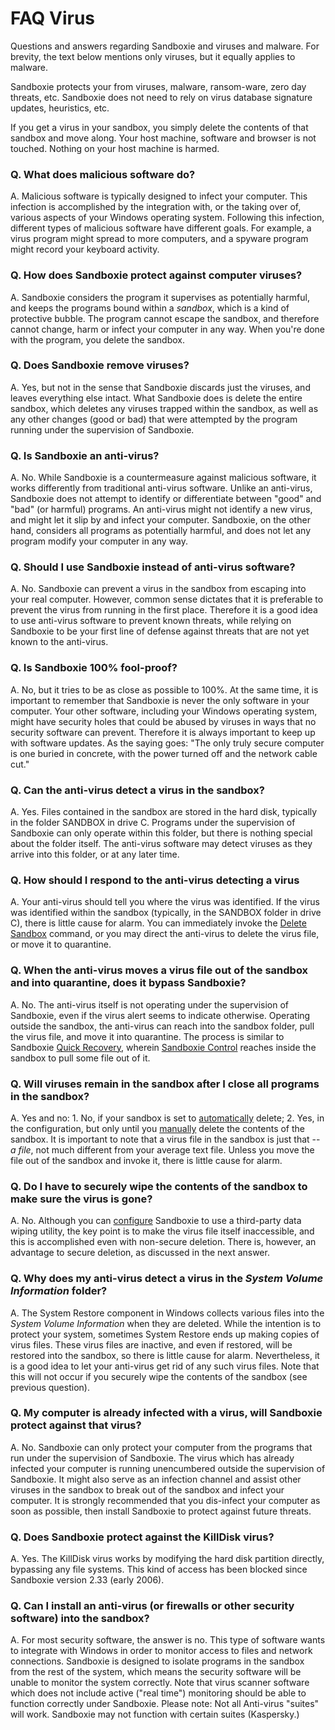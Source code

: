 # FAQ Virus

Questions and answers regarding Sandboxie and viruses and malware. For brevity, the text below mentions only viruses, but it equally applies to malware.

Sandboxie protects your from viruses, malware, ransom-ware, zero day threats, etc. Sandboxie does not need to rely on virus database signature updates, heuristics, etc.

If you get a virus in your sandbox, you simply delete the contents of that sandbox and move along. Your host machine, software and browser is not touched. Nothing on your host machine is harmed.

### Q. What does malicious software do?

A. Malicious software is typically designed to infect your computer. This infection is accomplished by the integration with, or the taking over of, various aspects of your Windows operating system. Following this infection, different types of malicious software have different goals. For example, a virus program might spread to more computers, and a spyware program might record your keyboard activity.

### Q. How does Sandboxie protect against computer viruses?

A. Sandboxie considers the program it supervises as potentially harmful, and keeps the programs bound within a _sandbox_, which is a kind of protective bubble. The program cannot escape the sandbox, and therefore cannot change, harm or infect your computer in any way. When you're done with the program, you delete the sandbox.

### Q. Does Sandboxie remove viruses?

A. Yes, but not in the sense that Sandboxie discards just the viruses, and leaves everything else intact. What Sandboxie does is delete the entire sandbox, which deletes any viruses trapped within the sandbox, as well as any other changes (good or bad) that were attempted by the program running under the supervision of Sandboxie.

### Q. Is Sandboxie an anti-virus?

A. No. While Sandboxie is a countermeasure against malicious software, it works differently from traditional anti-virus software. Unlike an anti-virus, Sandboxie does not attempt to identify or differentiate between "good" and "bad" (or harmful) programs. An anti-virus might not identify a new virus, and might let it slip by and infect your computer. Sandboxie, on the other hand, considers all programs as potentially harmful, and does not let any program modify your computer in any way.

### Q. Should I use Sandboxie instead of anti-virus software?

A. No. Sandboxie can prevent a virus in the sandbox from escaping into your real computer. However, common sense dictates that it is preferable to prevent the virus from running in the first place. Therefore it is a good idea to use anti-virus software to prevent known threats, while relying on Sandboxie to be your first line of defense against threats that are not yet known to the anti-virus.

### Q. Is Sandboxie 100% fool-proof?

A. No, but it tries to be as close as possible to 100%. At the same time, it is important to remember that Sandboxie is never the only software in your computer. Your other software, including your Windows operating system, might have security holes that could be abused by viruses in ways that no security software can prevent. Therefore it is always important to keep up with software updates. As the saying goes: "The only truly secure computer is one buried in concrete, with the power turned off and the network cable cut."

### Q. Can the anti-virus detect a virus in the sandbox?

A. Yes. Files contained in the sandbox are stored in the hard disk, typically in the folder SANDBOX in drive C. Programs under the supervision of Sandboxie can only operate within this folder, but there is nothing special about the folder itself. The anti-virus software may detect viruses as they arrive into this folder, or at any later time.

### Q. How should I respond to the anti-virus detecting a virus

A. Your anti-virus should tell you where the virus was identified. If the virus was identified within the sandbox (typically, in the SANDBOX folder in drive C), there is little cause for alarm. You can immediately invoke the [Delete Sandbox](DeleteSandbox.md) command, or you may direct the anti-virus to delete the virus file, or move it to quarantine.

### Q. When the anti-virus moves a virus file out of the sandbox and into quarantine, does it bypass Sandboxie?

A. No. The anti-virus itself is not operating under the supervision of Sandboxie, even if the virus alert seems to indicate otherwise. Operating outside the sandbox, the anti-virus can reach into the sandbox folder, pull the virus file, and move it into quarantine. The process is similar to Sandboxie [Quick Recovery](QuickRecovery.md), wherein [Sandboxie Control](SandboxieControl.md) reaches inside the sandbox to pull some file out of it.

### Q. Will viruses remain in the sandbox after I close all programs in the sandbox?

A. Yes and no:
1\. No, if your sandbox is set to [automatically](DeleteSettings.md#invocation) delete;
2\. Yes, in the configuration, but only until you [manually](DeleteSandbox.md) delete the contents of the sandbox.
It is important to note that a virus file in the sandbox is just that -- _a file_, not much different from your average text file. Unless you move the file out of the sandbox and invoke it, there is little cause for alarm.

### Q. Do I have to securely wipe the contents of the sandbox to make sure the virus is gone?

A. No. Although you can [configure](SecureDeleteSandbox.md) Sandboxie to use a third-party data wiping utility, the key point is to make the virus file itself inaccessible, and this is accomplished even with non-secure deletion. There is, however, an advantage to secure deletion, as discussed in the next answer.

### Q. Why does my anti-virus detect a virus in the _System Volume Information_ folder?

A. The System Restore component in Windows collects various files into the _System Volume Information_ when they are deleted. While the intention is to protect your system, sometimes System Restore ends up making copies of virus files. These virus files are inactive, and even if restored, will be restored into the sandbox, so there is little cause for alarm. Nevertheless, it is a good idea to let your anti-virus get rid of any such virus files.
Note that this will not occur if you securely wipe the contents of the sandbox (see previous question).

### Q. My computer is already infected with a virus, will Sandboxie protect against that virus?

A. No. Sandboxie can only protect your computer from the programs that run under the supervision of Sandboxie. The virus which has already infected your computer is running unencumbered outside the supervision of Sandboxie. It might also serve as an infection channel and assist other viruses in the sandbox to break out of the sandbox and infect your computer. It is strongly recommended that you dis-infect your computer as soon as possible, then install Sandboxie to protect against future threats.

### Q. Does Sandboxie protect against the KillDisk virus?

A. Yes. The KillDisk virus works by modifying the hard disk partition directly, bypassing any file systems. This kind of access has been blocked since Sandboxie version 2.33 (early 2006).

### Q. Can I install an anti-virus (or firewalls or other security software) into the sandbox?

A. For most security software, the answer is no. This type of software wants to integrate with Windows in order to monitor access to files and network connections. Sandboxie is designed to isolate programs in the sandbox from the rest of the system, which means the security software will be unable to monitor the system correctly. Note that virus scanner software which does not include active ("real time") monitoring should be able to function correctly under Sandboxie. Please note: Not all Anti-virus "suites" will work. Sandboxie may not function with certain suites (Kaspersky.)
